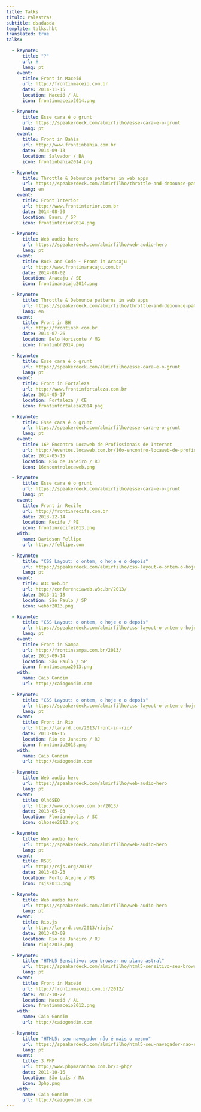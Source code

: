 ```yaml
---
title: Talks
titulo: Palestras
subtitle: dsadasda
template: talks.hbt
translated: true
talks:

  - keynote:
      title: "?"
      url: #
      lang: pt
    event:
      title: Front in Maceió
      url: http://frontinmaceio.com.br
      date: 2014-11-15
      location: Maceió / AL
      icon: frontinmaceio2014.png

  - keynote:
      title: Esse cara é o grunt
      url: https://speakerdeck.com/almirfilho/esse-cara-e-o-grunt
      lang: pt
    event:
      title: Front in Bahia
      url: http://www.frontinbahia.com.br
      date: 2014-09-13
      location: Salvador / BA
      icon: frontinbahia2014.png

  - keynote:
      title: Throttle & Debounce patterns in web apps
      url: https://speakerdeck.com/almirfilho/throttle-and-debounce-patterns-in-web-apps
      lang: en
    event:
      title: Front Interior
      url: http://www.frontinterior.com.br
      date: 2014-08-30
      location: Bauru / SP
      icon: frontinterior2014.png

  - keynote:
      title: Web audio hero
      url: https://speakerdeck.com/almirfilho/web-audio-hero
      lang: pt
    event:
      title: Rock and Code ~ Front in Aracaju
      url: http://www.frontinaracaju.com.br
      date: 2014-08-02
      location: Aracaju / SE
      icon: frontinaracaju2014.png

  - keynote:
      title: Throttle & Debounce patterns in web apps
      url: https://speakerdeck.com/almirfilho/throttle-and-debounce-patterns-in-web-apps
      lang: en
    event:
      title: Front in BH
      url: http://frontinbh.com.br
      date: 2014-07-26
      location: Belo Horizonte / MG
      icon: frontinbh2014.png

  - keynote:
      title: Esse cara é o grunt
      url: https://speakerdeck.com/almirfilho/esse-cara-e-o-grunt
      lang: pt
    event:
      title: Front in Fortaleza
      url: http://www.frontinfortaleza.com.br
      date: 2014-05-17
      location: Fortaleza / CE
      icon: frontinfortaleza2014.png

  - keynote:
      title: Esse cara é o grunt
      url: https://speakerdeck.com/almirfilho/esse-cara-e-o-grunt
      lang: pt
    event:
      title: 16º Encontro Locaweb de Profissionais de Internet
      url: http://eventos.locaweb.com.br/16o-encontro-locaweb-de-profissionais-de-internet-rio-de-janeiro/
      date: 2014-05-15
      location: Rio de Janeiro / RJ
      icon: 16encontrolocaweb.png

  - keynote:
      title: Esse cara é o grunt
      url: https://speakerdeck.com/almirfilho/esse-cara-e-o-grunt
      lang: pt
    event:
      title: Front in Recife
      url: http://frontinrecife.com.br
      date: 2013-12-14
      location: Recife / PE
      icon: frontinrecife2013.png
    with:
      name: Davidson Fellipe
      url: http://fellipe.com

  - keynote:
      title: "CSS Layout: o ontem, o hoje e o depois"
      url: https://speakerdeck.com/almirfilho/css-layout-o-ontem-o-hoje-e-o-depois
      lang: pt
    event:
      title: W3C Web.br
      url: http://conferenciaweb.w3c.br/2013/
      date: 2013-11-18
      location: São Paulo / SP
      icon: webbr2013.png

  - keynote:
      title: "CSS Layout: o ontem, o hoje e o depois"
      url: https://speakerdeck.com/almirfilho/css-layout-o-ontem-o-hoje-e-o-depois
      lang: pt
    event:
      title: Front in Sampa
      url: http://frontinsampa.com.br/2013/
      date: 2013-09-14
      location: São Paulo / SP
      icon: frontinsampa2013.png
    with:
      name: Caio Gondim
      url: http://caiogondim.com

  - keynote:
      title: "CSS Layout: o ontem, o hoje e o depois"
      url: https://speakerdeck.com/almirfilho/css-layout-o-ontem-o-hoje-e-o-depois
      lang: pt
    event:
      title: Front in Rio
      url: http://lanyrd.com/2013/front-in-rio/
      date: 2013-06-15
      location: Rio de Janeiro / RJ
      icon: frontinrio2013.png
    with:
      name: Caio Gondim
      url: http://caiogondim.com

  - keynote:
      title: Web audio hero
      url: https://speakerdeck.com/almirfilho/web-audio-hero
      lang: pt
    event:
      title: OlhóSEO
      url: http://www.olhoseo.com.br/2013/
      date: 2013-05-03
      location: Florianópolis / SC
      icon: olhoseo2013.png

  - keynote:
      title: Web audio hero
      url: https://speakerdeck.com/almirfilho/web-audio-hero
      lang: pt
    event:
      title: RSJS
      url: http://rsjs.org/2013/
      date: 2013-03-23
      location: Porto Alegre / RS
      icon: rsjs2013.png

  - keynote:
      title: Web audio hero
      url: https://speakerdeck.com/almirfilho/web-audio-hero
      lang: pt
    event:
      title: Rio.js
      url: http://lanyrd.com/2013/riojs/
      date: 2013-03-09
      location: Rio de Janeiro / RJ
      icon: riojs2013.png

  - keynote:
      title: "HTML5 Sensitivo: seu browser no plano astral"
      url: https://speakerdeck.com/almirfilho/html5-sensitivo-seu-browser-no-plano-astral
      lang: pt
    event:
      title: Front in Maceió
      url: http://frontinmaceio.com.br/2012/
      date: 2012-10-27
      location: Maceió / AL
      icon: frontinmaceio2012.png
    with:
      name: Caio Gondim
      url: http://caiogondim.com

  - keynote:
      title: "HTML5: seu navegador não é mais o mesmo"
      url: https://speakerdeck.com/almirfilho/html5-seu-navegador-nao-e-mais-o-mesmo
      lang: pt
    event:
      title: 3.PHP
      url: http://www.phpmaranhao.com.br/3-php/
      date: 2011-10-16
      location: São Luís / MA
      icon: 3php.png
    with:
      name: Caio Gondim
      url: http://caiogondim.com
---
```


